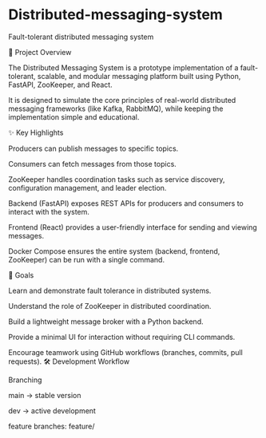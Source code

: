 # Distributed-messaging-system
Fault-tolerant distributed messaging system

📖 Project Overview

The Distributed Messaging System is a prototype implementation of a fault-tolerant, scalable, and modular messaging platform built using Python, FastAPI, ZooKeeper, and React.

It is designed to simulate the core principles of real-world distributed messaging frameworks (like Kafka, RabbitMQ), while keeping the implementation simple and educational.

✨ Key Highlights

Producers can publish messages to specific topics.

Consumers can fetch messages from those topics.

ZooKeeper handles coordination tasks such as service discovery, configuration management, and leader election.

Backend (FastAPI) exposes REST APIs for producers and consumers to interact with the system.

Frontend (React) provides a user-friendly interface for sending and viewing messages.

Docker Compose ensures the entire system (backend, frontend, ZooKeeper) can be run with a single command.

🎯 Goals

Learn and demonstrate fault tolerance in distributed systems.

Understand the role of ZooKeeper in distributed coordination.

Build a lightweight message broker with a Python backend.

Provide a minimal UI for interaction without requiring CLI commands.

Encourage teamwork using GitHub workflows (branches, commits, pull requests).
🛠 Development Workflow

Branching

main → stable version

dev → active development

feature branches: feature/<name>
